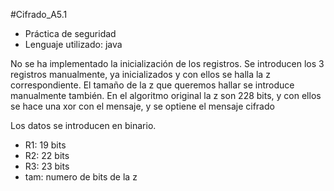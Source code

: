 #Cifrado_A5.1

* Práctica de seguridad
* Lenguaje utilizado: java

No se ha implementado la inicialización de los registros. Se introducen los 3 registros manualmente, ya inicializados y con ellos
se halla la z correspondiente. El tamaño de la z que queremos hallar se introduce manualmente también. 
En el algoritmo original la z son 228 bits, y con ellos se hace una xor con el mensaje, y se optiene el mensaje cifrado

Los datos se introducen en binario.
* R1: 19 bits
* R2: 22 bits
* R3: 23 bits
* tam: numero de bits de la z

